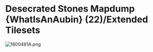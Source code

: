 # Desecrated Stones Mapdump {WhatIsAnAubin} (22)/Extended Tilesets

![1800481A.png](https://raw.githubusercontent.com/Klokinator/FE-Repo/main/Maps/Desecrated%20Stones%20Mapdump%20%7BWhatIsAnAubin%7D%20(22)/Extended%20Tilesets/1800481A.png "1800481A.png")